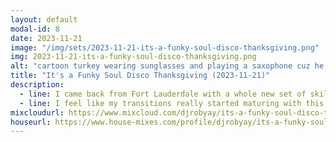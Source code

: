 ```yaml
---
layout: default
modal-id: 8
date: 2023-11-21
image: "/img/sets/2023-11-21-its-a-funky-soul-disco-thanksgiving.png"
img: 2023-11-21-its-a-funky-soul-disco-thanksgiving.png
alt: "cartoon turkey wearing sunglasses and playing a saxophone cuz he funky and got soul"
title: "It's a Funky Soul Disco Thanksgiving (2023-11-21)"
description:
  - line: I came back from Fort Lauderdale with a whole new set of skills. <a href="https://dylandrazen.com/">Dylan</a> spent several hours with me, showing me the processes and techniques he uses. I was very excited to learn that we did a lot of things similarly - it was exciting because nobody specifically <i>taught me</i> to do things the way I did... so it was kinda cool to learn that I instinctively did things similar to how someone with 30 years of experience does it.
  - line: I feel like my transitions really started maturing with this set. Probably the biggest issue remaining now (other than rushing like a seventeen year old having sex for the first time) is that I'm still really learning my music library, so my sequencing is pretty much random. Once I start thoughtfully and carefully planning out sets, this shit'll be insane.
mixcloudurl: https://www.mixcloud.com/djrobyay/its-a-funky-soul-disco-thanksgiving-20231121/
houseurl: https://www.house-mixes.com/profile/djrobyay/its-a-funky-soul-disco-thanksgiving-2023-11-21
---
```

